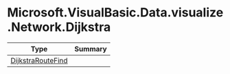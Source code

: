 ﻿
# Microsoft.VisualBasic.Data.visualize.Network.Dijkstra

|Type|Summary|
|----|-------|
|[DijkstraRouteFind](./DijkstraRouteFind.md)||


